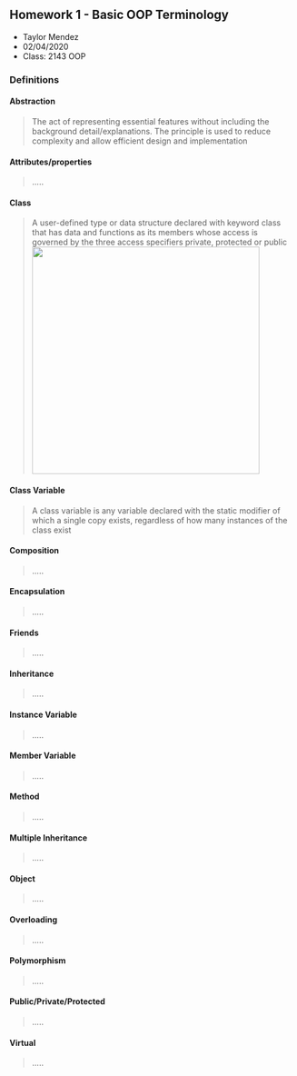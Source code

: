 ## Homework 1 - Basic OOP Terminology

- Taylor Mendez
- 02/04/2020
- Class: 2143 OOP

### Definitions

#### Abstraction

> The act of representing essential features without including the background detail/explanations. The principle is used to reduce complexity and allow efficient design and implementation

#### Attributes/properties

> .....

#### Class

> A user-defined type or data structure declared with keyword class that has data and functions as its members whose access is governed by the three access specifiers private, protected or public
><img src="https://ds055uzetaobb.cloudfront.net/image_optimizer/722c82aff075a14313be7fa7463f7fedad151a0a.png" width=400>

#### Class Variable

> A class variable is any variable declared with the static modifier of which a single copy exists, regardless of how many instances of the class exist

#### Composition

> .....

#### Encapsulation

> .....

#### Friends

> .....

#### Inheritance

> .....

#### Instance Variable

> .....

#### Member Variable

> .....

#### Method

> .....

#### Multiple Inheritance

> .....

#### Object

> .....

#### Overloading

> .....

#### Polymorphism

> .....

#### Public/Private/Protected

> .....

#### Virtual

> .....
